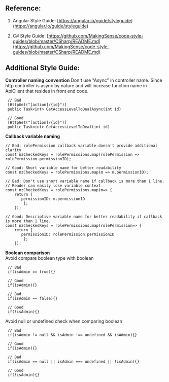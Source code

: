## Reference:

 1. Angular Style Guide:
    [https://angular.io/guide/styleguide](https://angular.io/guide/styleguide)
    
 2. C# Style Guide:
    [https://github.com/MakingSense/code-style-guides/blob/master/CSharp/README.md](https://github.com/MakingSense/code-style-guides/blob/master/CSharp/README.md)

## Additional Style Guide:

**Controller naming convention**
Don't use "Async" in controller name. Since http controller is async by nature and will increase function name in ApiClient that resides in front end code.
   

     // Bad
     [HttpGet("[action]/{id}")]
     public Task<int> GetAccessLevelToDealAsync(int id)     
     
     // Good
     [HttpGet("[action]/{id}")]
     public Task<int> GetAccessLevelToDeal(int id)
     
**Callback variable naming**

    // Bad: rolePermission callback variable doesn't provide additional clarity
    const nzCheckedKeys = rolePermissions.map(rolePermission => rolePermission.permissionID);

	// Good: Short variable name for better readability
    const nzCheckedKeys = rolePermissions.map(m => m.permissionID);
    
    // Bad: Don't use short variable name if callback is more than 1 line. 
    // Reader can easily lose variable context
    const nzCheckedKeys = rolePermissions.map(m=> {
	    return {
		   permissionID: m.permissionID
		    };
	    });
    
    // Good: Descriptive variable name for better readability if callback is more than 1 line. 
    const nzCheckedKeys = rolePermissions.map(rolePermission=> {
	    return {
		   permissionID: rolePermission.permissionID
		    };
	    });


**Boolean comparison**  
Avoid compare boolean type with boolean
 

     // Bad
     if(isAdmin == true){}
     
     // Good
     if(isAdmin){}
     
     // Bad
     if(isAdmin == false){}
     
     // Good
     if(!isAdmin){}
     
Avoid null or undefined check when comparing boolean
 

     // Bad
     if(isAdmin != null && isAdmin !== undefined && isAdmin){}
     
     // Good
     if(isAdmin){}
     
     // Bad
     if(isAdmin == null || isAdmin === undefined || !isAdmin){}
     
     // Good
     if(!isAdmin){}
     

